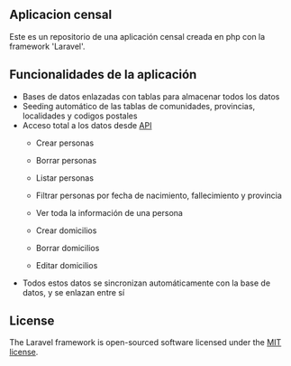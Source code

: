 ## Aplicacion censal

Este es un repositorio de una aplicación censal creada en php con la framework 'Laravel'.

## Funcionalidades de la aplicación
- Bases de datos enlazadas con tablas para almacenar todos los datos
- Seeding automático de las tablas de comunidades, provincias, localidades y codigos postales
- Acceso total a los datos desde [API](https://www.postman.com/speeding-astronaut-45901/workspace/aplicacion-censal)
    - Crear personas
    - Borrar personas
    - Listar personas
    - Filtrar personas por fecha de nacimiento, fallecimiento y provincia
    - Ver toda la información de una persona

    - Crear domicilios
    - Borrar domicilios
    - Editar domicilios
- Todos estos datos se sincronizan automáticamente con la base de datos, y se enlazan entre sí

## License

The Laravel framework is open-sourced software licensed under the [MIT license](https://opensource.org/licenses/MIT).
